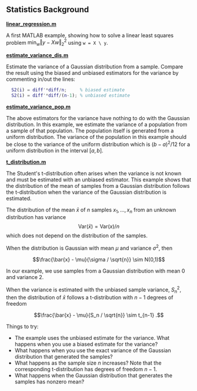 ## Statistics Background

[**linear_regression.m**](linear_regression.m)

A first MATLAB example, showing how to solve a linear least squares
problem $\min_w \left\Vert y-Xw \right\Vert_2^2$ using `w = X \ y`.

[**estimate_variance_dis.m**](estimate_variance_dis.m)

Estimate the variance of a Gaussian distribution from a sample.
Compare the result using the biased and unbiased estimators
for the variance by commenting in/out the lines:

```matlab
  S2(i) = diff'*diff/n;     % biased estimate
  S2(i) = diff'*diff/(n-1); % unbiased estimate
```

[**estimate_variance_pop.m**](estimate_variance_pop.m)

The above estimators for the variance have nothing to do with the
Gaussian distribution. In this example, we estimate the variance of a
population from a sample of that population. The population itself is
generated from a uniform distribution. The variance of the population in
this example should be close to the variance of the uniform distribution
which is $(b-a)^2/12$ for a uniform distribution in the interval $[a,b]$.

[**t_distribution.m**](t_distribution.m)

The Student's t-distribution often arises when the variance is not known
and must be estimated with an unbiased estimator.
This example shows that the distribution of the mean of samples from a
Gaussian distribution follows the t-distribution when the variance
of the Gaussian distribution is estimated.

The distribution of the mean $\bar{x}$ of $n$ samples 
$x_1, \ldots, x_n$ from an unknown distribution has variance
$$\text{Var}(\bar{x}) = \text{Var}(x)/n$$
which does not depend on the distribution of the samples.

When the distribution is Gaussian with mean $\mu$ and variance $\sigma^2$, then 
```math
\frac{\bar{x} - \mu}{\sigma / \sqrt{n}} \sim N(0,1)
```
In our example, we use samples from a Gaussian distribution with mean 0
and variance 2.

When the variance is estimated with the unbiased sample variance, $S_n^2$,
then the distribution of $\bar{x}$ follows a t-distribution with
$n-1$ degrees of freedom
```math
\frac{\bar{x} - \mu}{S_n / \sqrt{n}} \sim t_{n-1} .
```


Things to try:

- The example uses the unbiased estimate for the variance.
  What happens when you use a biased estimate for the variance?
- What happens when you use the exact variance of the Gaussian distribution
  that generated the samples?
- What happens as the sample size $n$ increases? Note that the corresponding
  t-distribution has degrees of freedom $n-1$.
- What happens when the Gaussian distribution that generates the samples
  has nonzero mean?
  


